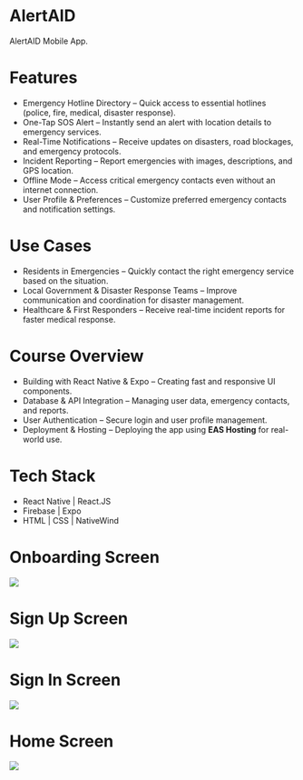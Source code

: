 # AlertAID
AlertAID Mobile App.

# Features
* Emergency Hotline Directory – Quick access to essential hotlines (police, fire, medical, disaster response).  
* One-Tap SOS Alert – Instantly send an alert with location details to emergency services.  
* Real-Time Notifications – Receive updates on disasters, road blockages, and emergency protocols.  
* Incident Reporting – Report emergencies with images, descriptions, and GPS location.  
* Offline Mode – Access critical emergency contacts even without an internet connection.  
* User Profile & Preferences – Customize preferred emergency contacts and notification settings.  

# Use Cases
* Residents in Emergencies – Quickly contact the right emergency service based on the situation.  
* Local Government & Disaster Response Teams – Improve communication and coordination for disaster management.  
* Healthcare & First Responders – Receive real-time incident reports for faster medical response.  

# Course Overview
* Building with React Native & Expo – Creating fast and responsive UI components.  
* Database & API Integration – Managing user data, emergency contacts, and reports.  
* User Authentication – Secure login and user profile management.  
* Deployment & Hosting – Deploying the app using **EAS Hosting** for real-world use. 

# Tech Stack
* React Native | React.JS
* Firebase | Expo
* HTML | CSS | NativeWind

# Onboarding Screen
<img src="assets/images/Onboarding.png">  

# Sign Up Screen
<img src="assets/images/Sign Up.png">  

# Sign In Screen
<img src="assets/images/Sign In.png">  

# Home Screen
<img src="assets/images/Dashboard.jfif">  
